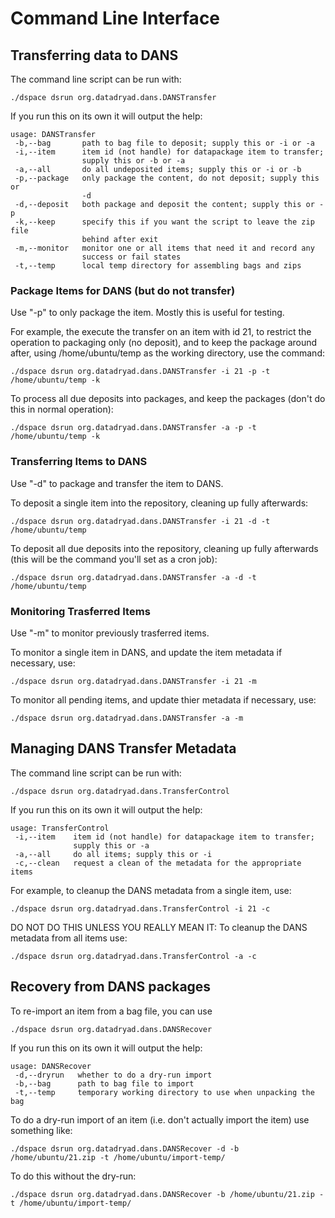 # Command Line Interface

## Transferring data to DANS

The command line script can be run with:

    ./dspace dsrun org.datadryad.dans.DANSTransfer
    
If you run this on its own it will output the help:

    usage: DANSTransfer
     -b,--bag       path to bag file to deposit; supply this or -i or -a
     -i,--item      item id (not handle) for datapackage item to transfer;
                    supply this or -b or -a
     -a,--all       do all undeposited items; supply this or -i or -b
     -p,--package   only package the content, do not deposit; supply this or
                    -d
     -d,--deposit   both package and deposit the content; supply this or -p
     -k,--keep      specify this if you want the script to leave the zip file
                    behind after exit
     -m,--monitor   monitor one or all items that need it and record any
                    success or fail states
     -t,--temp      local temp directory for assembling bags and zips


### Package Items for DANS (but do not transfer)

Use "-p" to only package the item.  Mostly this is useful for testing.

For example, the execute the transfer on an item with id 21, to restrict the operation to packaging only (no deposit),
and to keep the package around after, using /home/ubuntu/temp as the working directory, use the command:

    ./dspace dsrun org.datadryad.dans.DANSTransfer -i 21 -p -t /home/ubuntu/temp -k

To process all due deposits into packages, and keep the packages (don't do this in normal operation):

    ./dspace dsrun org.datadryad.dans.DANSTransfer -a -p -t /home/ubuntu/temp -k

### Transferring Items to DANS

Use "-d" to package and transfer the item to DANS.

To deposit a single item into the repository, cleaning up fully afterwards:

    ./dspace dsrun org.datadryad.dans.DANSTransfer -i 21 -d -t /home/ubuntu/temp
    
To deposit all due deposits into the repository, cleaning up fully afterwards (this will be the command you'll set as a cron job):

    ./dspace dsrun org.datadryad.dans.DANSTransfer -a -d -t /home/ubuntu/temp
    

### Monitoring Trasferred Items

Use "-m" to monitor previously trasferred items.

To monitor a single item in DANS, and update the item metadata if necessary, use:

    ./dspace dsrun org.datadryad.dans.DANSTransfer -i 21 -m

To monitor all pending items, and update thier metadata if necessary, use:

    ./dspace dsrun org.datadryad.dans.DANSTransfer -a -m

## Managing DANS Transfer Metadata

The command line script can be run with:

    ./dspace dsrun org.datadryad.dans.TransferControl
    
If you run this on its own it will output the help:

    usage: TransferControl
     -i,--item    item id (not handle) for datapackage item to transfer;
                  supply this or -a
     -a,--all     do all items; supply this or -i
     -c,--clean   request a clean of the metadata for the appropriate items
     
For example, to cleanup the DANS metadata from a single item, use:

    ./dspace dsrun org.datadryad.dans.TransferControl -i 21 -c
    
DO NOT DO THIS UNLESS YOU REALLY MEAN IT: To cleanup the DANS metadata from all items use:

    ./dspace dsrun org.datadryad.dans.TransferControl -a -c
    
    
## Recovery from DANS packages

To re-import an item from a bag file, you can use

    ./dspace dsrun org.datadryad.dans.DANSRecover
    
If you run this on its own it will output the help:

    usage: DANSRecover
     -d,--dryrun   whether to do a dry-run import
     -b,--bag      path to bag file to import
     -t,--temp     temporary working directory to use when unpacking the bag
     
To do a dry-run import of an item (i.e. don't actually import the item) use something like:

    ./dspace dsrun org.datadryad.dans.DANSRecover -d -b /home/ubuntu/21.zip -t /home/ubuntu/import-temp/
    
To do this without the dry-run:

    ./dspace dsrun org.datadryad.dans.DANSRecover -b /home/ubuntu/21.zip -t /home/ubuntu/import-temp/